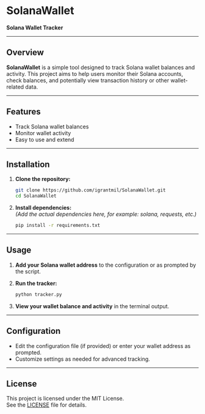 
# SolanaWallet

**Solana Wallet Tracker**

---

## Overview

**SolanaWallet** is a simple tool designed to track Solana wallet balances and activity. This project aims to help users monitor their Solana accounts, check balances, and potentially view transaction history or other wallet-related data.

---

## Features

- Track Solana wallet balances
- Monitor wallet activity
- Easy to use and extend

---

## Installation

1. **Clone the repository:**
    ```bash
    git clone https://github.com/igrantmil/SolanaWallet.git
    cd SolanaWallet
    ```

2. **Install dependencies:**  
   *(Add the actual dependencies here, for example: solana, requests, etc.)*
    ```bash
    pip install -r requirements.txt
    ```

---

## Usage

1. **Add your Solana wallet address** to the configuration or as prompted by the script.

2. **Run the tracker:**
    ```bash
    python tracker.py
    ```

3. **View your wallet balance and activity** in the terminal output.

---

## Configuration

- Edit the configuration file (if provided) or enter your wallet address as prompted.
- Customize settings as needed for advanced tracking.

---

## License

This project is licensed under the MIT License.  
See the [LICENSE](LICENSE) file for details.
